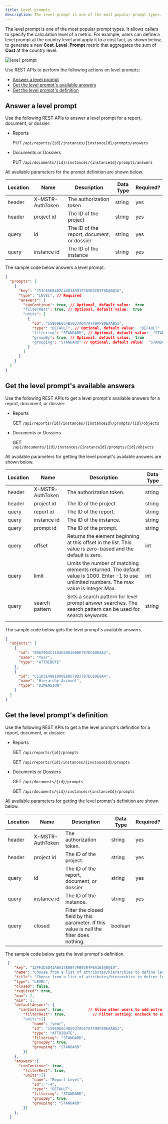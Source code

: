 ```yaml
---
title: Level prompts
description: The level prompt is one of the most popular prompt types. It allows callers to specify the calculation level of a metric. For example, users can define a level prompt at the country level and apply it to a cost fact, as shown below, to generate a new **Cost_Level_Prompt** metric that aggregates the sum of **Cost** at the country level.
---
```


<Available since="2021 Update 1" />

The level prompt is one of the most popular prompt types. It allows callers to specify the calculation level of a metric. For example, users can define a level prompt at the country level and apply it to a cost fact, as shown below, to generate a new **Cost_Level_Prompt** metric that aggregates the sum of **Cost** at the country level.

![level_prompt](../../../../images/level_prompt.png)

Use REST APIs to perform the following actions on level prompts:

- [Answer a level prompt](#answer-a-level-prompt)
- [Get the level prompt's available answers](#get-the-level-prompts-available-answers)
- [Get the level prompt's definition](#get-the-level-prompts-definition)

## Answer a level prompt

Use the following REST APIs to answer a level prompt for a report, document, or dossier:

- Reports

  PUT `/api/reports/{id}/instances/{instanceId}/prompts/answers`

- Documents or Dossiers

  PUT `/api/documents/{id}/instances/{instanceId}/prompts/answers`

All available parameters for the prompt definition are shown below.

| Location | Name             | Description                                | Data Type | Required? |
| -------- | ---------------- | ------------------------------------------ | --------- | --------- |
| header   | X-MSTR-AuthToken | The authorization token                    | string    | yes       |
| header   | project id       | The ID of the project                      | string    | yes       |
| query    | id               | The ID of the report, document, or dossier | string    | yes       |
| query    | instance id      | The ID of the instance                     | string    | yes       |

The sample code below answers a level prompt.

```json
{
  "prompts": [
    {
      "key": "753C65EB402C44D3A991F285D3CB7F6D@0@10",
      "type": "LEVEL", // Required
      "answers": {
        "canContinue": true, // Optional, default value:  true
        "filterRest": true, // Optional, default value:  true
        "units": [
          {
            "id": "15969E6C4B5037A647A7F9AF80EAAB53",
            "type": "DEFAULT", // Optional, default value:  "DEFAULT"
            "filtering": "STANDARD", // Optional, default value:  "STANDARD"
            "groupBy": true, // Optional, default value:  true
            "grouping": "STANDARD" // Optional, default value:  "STANDARD"
          }
        ]
      }
    }
  ]
}
```

## Get the level prompt's available answers

Use the following REST APIs to get a level prompt's available answers for a report, document, or dossier:

- Reports

  GET `/api/reports/{id}/instances/{instanceId}/prompts/{id}/objects`

- Documents or Dossiers

  GET `/api/documents/{id}/instances/{instanceId}/prompts/{id}/objects`

All available parameters for getting the level prompt's available answers are shown below.

| Location | Name             | Description                                                                                                                                  | Data Type |
| -------- | ---------------- | -------------------------------------------------------------------------------------------------------------------------------------------- | --------- |
| header   | X-MSTR-AuthToken | The authorization token.                                                                                                                     | string    |
| header   | project id       | The ID of the project.                                                                                                                       | string    |
| query    | report id        | The ID of the report.                                                                                                                        | string    |
| query    | instance id      | The ID of the instance.                                                                                                                      | string    |
| query    | prompt id        | The ID of the prompt.                                                                                                                        | string    |
| query    | offset           | Returns the element beginning at this offset in the list. This value is zero-based and the default is zero.                                  | int       |
| query    | limit            | Limits the number of matching elements returned. The default value is 1000. Enter -1 to use unlimited numbers. The max value is Integer.Max. | int       |
| query    | search pattern   | Sets a search pattern for level prompt answer searches. The search pattern can be used for search keywords.                                  | string    |
|          |                  |                                                                                                                                              |           |

The sample code below gets the level prompt's available answers.

```json
{
  "objects": [
    {
      "id": "8D679D3C11D3E4981000E787EC6DE8A4",
      "name": "Year",
      "type": "ATTRIBUTE"
    },
    {
      "id": "C11D3E4981000E8D679D3787EC6DE8A4",
      "name": "Hierarchy Account",
      "type": "DIMENSION"
    }
  ]
}
```

## Get the level prompt's definition

Use the following REST APIs to get a the level prompt's definition for a report, document, or dossier:

- Reports

  GET `/api/reports/{id}/prompts`

  GET `/api/reports/{id}/instances/{instanceId}/prompts`

- Documents or Dossiers

  GET `/api/documents/{id}/prompts`

  GET `/api/documents/{id}/instances/{instanceId}/prompts`

All available parameters for getting the level prompt's definition are shown below.

| Location | Name             | Description                                                                               | Data Type | Required? |
| -------- | ---------------- | ----------------------------------------------------------------------------------------- | --------- | --------- |
| header   | X-MSTR-AuthToken | The authorization token.                                                                  | string    | yes       |
| header   | project id       | The ID of the project.                                                                    | string    | yes       |
| query    | id               | The ID of the report, document, or dossier.                                               | string    | yes       |
| query    | instance id      | The ID of the instance.                                                                   | string    | yes       |
| query    | closed           | Filter the closed field by this parameter. If this value is null the filter does nothing. | boolean   |           |

The sample code below gets the level prompt's definition.

```json
 {
    "key": "12FF3D5D43A6A17E8847FB9304FEA1E1@0@10",
    "name": "Choose from a list of attributes/hierarchies to define level.",
    "title": "Choose from a list of attributes/hierarchies to define level.",,
    "type": "LEVEL",
    "closed": false,
    "required": true,
    "max": 2,
    "min": 1,
    "defaultAnswer": {
      "canContinue": true,           // Allow other users to add extra units to this definition
        "filterRest": true,            // Filter setting: uncheck to exclude attributes absent in report or level(dimensionality)
        "units":[{
            "name": "year",
            "id": "15969E6C4B5037A647A7F9AF80EAAB53",
            "type": "ATTRIBUTE",
            "filtering": "STANDARD",
            "groupBy": true,
            "grouping": "STANDARD"
        }]
    },
    "answers":{
      "canContinue": true,
        "filterRest": true,
        "units":[{
            "name": "Report Level",
            "id": "-4",
            "type": "DEFAULT",
            "filtering": "STANDARD",
            "groupBy": true,
            "grouping": "STANDARD"
        }]
    },
  }
```
